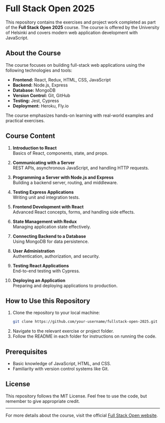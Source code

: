 # Full Stack Open 2025

This repository contains the exercises and project work completed as part of the **Full Stack Open 2025** course. The course is offered by the University of Helsinki and covers modern web application development with JavaScript.

## About the Course
The course focuses on building full-stack web applications using the following technologies and tools:

- **Frontend:** React, Redux, HTML, CSS, JavaScript
- **Backend:** Node.js, Express
- **Database:** MongoDB
- **Version Control:** Git, GitHub
- **Testing:** Jest, Cypress
- **Deployment:** Heroku, Fly.io

The course emphasizes hands-on learning with real-world examples and practical exercises.

## Course Content
1. **Introduction to React**  
   Basics of React, components, state, and props.

2. **Communicating with a Server**  
   REST APIs, asynchronous JavaScript, and handling HTTP requests.

3. **Programming a Server with Node.js and Express**  
   Building a backend server, routing, and middleware.

4. **Testing Express Applications**  
   Writing unit and integration tests.

5. **Frontend Development with React**  
   Advanced React concepts, forms, and handling side effects.

6. **State Management with Redux**  
   Managing application state effectively.

7. **Connecting Backend to a Database**  
   Using MongoDB for data persistence.

8. **User Administration**  
   Authentication, authorization, and security.

9. **Testing React Applications**  
   End-to-end testing with Cypress.

10. **Deploying an Application**  
    Preparing and deploying applications to production.

## How to Use this Repository
1. Clone the repository to your local machine:
   ```bash
   git clone https://github.com/your-username/fullstack-open-2025.git
   ```
2. Navigate to the relevant exercise or project folder.
3. Follow the README in each folder for instructions on running the code.

## Prerequisites
- Basic knowledge of JavaScript, HTML, and CSS.
- Familiarity with version control systems like Git.

## License
This repository follows the MIT License. Feel free to use the code, but remember to give appropriate credit.

---

For more details about the course, visit the official [Full Stack Open website](https://fullstackopen.com/en/).
